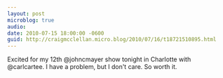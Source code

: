 ```yaml
---
layout: post
microblog: true
audio: 
date: 2010-07-15 18:00:00 -0600
guid: http://craigmcclellan.micro.blog/2010/07/16/t18721510895.html
---
```

Excited for my 12th @johncmayer show tonight in Charlotte with @carlcartee. I have a problem, but I don't care. So worth it.
